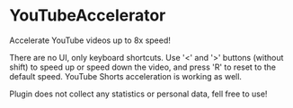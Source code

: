 # YouTubeAccelerator

Accelerate YouTube videos up to 8x speed! 

There are no UI, only keyboard shortcuts. Use '<' and '>' buttons (without shift) to speed up or speed down the video, and press 'R' to reset to the default speed. YouTube Shorts acceleration is working as well.

Plugin does not collect any statistics or personal data, fell free to use!

